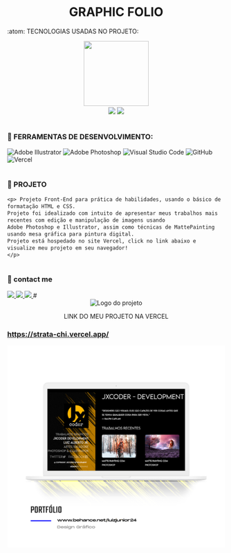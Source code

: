 <div align="center">
  <h1 align="center">GRAPHIC FOLIO</h1>
  </div>
  
:atom: TECNOLOGIAS USADAS NO PROJETO:
<div align="center">
<img src="https://github.com/luizjxcoder/X-VELOX_MOTORBIKE/blob/master/cadeirasemfundo.png" width="150" height="150"/> </div>
<div align="center">
<img src="https://img.shields.io/badge/HTML5-E34F26?style=for-the-badge&logo=html5&logoColor=white"> <img src="https://img.shields.io/badge/CSS3-1572B6?style=for-the-badge&logo=css3&logoColor=white"/></div>

#
### :toolbox: FERRAMENTAS DE DESENVOLVIMENTO:
![Adobe Illustrator](https://img.shields.io/badge/adobe%20illustrator-%23FF9A00.svg?style=for-the-badge&logo=adobe%20illustrator&logoColor=white)
![Adobe Photoshop](https://img.shields.io/badge/adobe%20photoshop-%2331A8FF.svg?style=for-the-badge&logo=adobe%20photoshop&logoColor=white)
![Visual Studio Code](https://img.shields.io/badge/Visual%20Studio%20Code-0078d7.svg?style=for-the-badge&logo=visual-studio-code&logoColor=white)
![GitHub](https://img.shields.io/badge/github-%23121011.svg?style=for-the-badge&logo=github&logoColor=white)
![Vercel](https://img.shields.io/badge/vercel-%23000000.svg?style=for-the-badge&logo=vercel&logoColor=white)
#
### :triangular_ruler: PROJETO
```
<p> Projeto Front-End para prática de habilidades, usando o básico de formatação HTML e CSS.
Projeto foi idealizado com intuito de apresentar meus trabalhos mais recentes com edição e manipulação de imagens usando 
Adobe Photoshop e Illustrator, assim como técnicas de MattePainting usando mesa gráfica para pintura digital.
Projeto está hospedado no site Vercel, click no link abaixo e visualize meu projeto em seu navegador!
</p>
```
#
### :email: contact me
<a href="https://contate.me/jxcoder"  alt="WhatsApp" target="_blank">
<img src="https://img.shields.io/badge/WhatsApp-25D366?style=for-the-badge&logo=whatsapp&logoColor=white"/>
</a>
<a href="mailto:jxcoder.dev@gmail.com" alt="Gmail" target="_blank">
<img src="https://img.shields.io/badge/Gmail-D14836?style=for-the-badge&logo=gmail&logoColor=white"/>
</a>
<a href="https://www.instagram.com/luizjangel/"  alt="Instagram" target="_blank">
<img src="https://img.shields.io/badge/Instagram-E4405F?style=for-the-badge&logo=instagram&logoColor=white"/>
</a>
#
<div align="center">
    <img alt="Logo do projeto" src="https://raw.githubusercontent.com/gdcmarinho/links-uteis/master/logo.png">
     <p>LINK DO MEU PROJETO NA VERCEL</p>
</div>

### https://strata-chi.vercel.app/
<img src="https://github.com/luizjxcoder/GRAPHIC_FOLIO/blob/master/images/macbook-pro-clayGraphicFolio.png"/>




